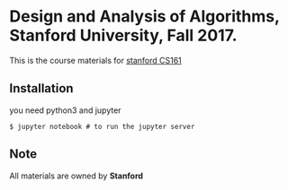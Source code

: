 # Design and Analysis of Algorithms, Stanford University, Fall 2017.

This is the course materials for [stanford CS161](http://web.stanford.edu/class/cs161/index.html)

## Installation 

 you need python3 and jupyter
 ```shell
 $ jupyter notebook # to run the jupyter server
 ```


## Note
   All materials are owned by __Stanford__ 
